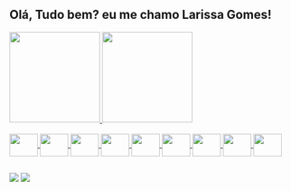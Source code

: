 
## Olá, Tudo bem? eu me chamo Larissa Gomes!

<div>
 <a href="https://github.com/LarissaGomes333/github-readme-stats" />
 <img height="160em" src="https://github-readme-stats.vercel.app/api?username=LarissaGomes333&show_icons=true&theme=tokyonight&include_all_commits=true&count_private=true" />
  
 <img height="160em" src="https://github-readme-stats.vercel.app/api/top-langs/?username=LarissaGomes333&layout=compact&langs_count=16&theme=tokyonight" />
</div>

<br />

<div>
	 <img align="center" height="40" width="50" src="https://cdn.jsdelivr.net/gh/devicons/devicon/icons/html5/html5-original.svg" />
	 <img align="center" height="40" width="50" src="https://cdn.jsdelivr.net/gh/devicons/devicon/icons/css3/css3-original.svg" />
	 <img align="center" height="40" width="50" src="https://cdn.jsdelivr.net/gh/devicons/devicon/icons/javascript/javascript-original.svg" />
	 <img align="center" height="40" width="50" src="https://cdn.jsdelivr.net/gh/devicons/devicon/icons/nodejs/nodejs-plain.svg" />
   	 <img align="center" height="40" width="50" src="https://cdn.jsdelivr.net/gh/devicons/devicon/icons/python/python-original.svg" />
	 <img align="center" height="40" width="50" src="https://cdn.jsdelivr.net/gh/devicons/devicon/icons/react/react-original.svg" />
	 <img align="center" height="40" width="50" src="https://cdn.jsdelivr.net/gh/devicons/devicon/icons/mysql/mysql-plain.svg" />
         <img align="center" height="40" width="50" src="https://cdn.jsdelivr.net/gh/devicons/devicon/icons/materialui/materialui-original.svg" />
	 <img align="center" height="40" width="50" src="https://cdn.jsdelivr.net/gh/devicons/devicon/icons/bootstrap/bootstrap-original.svg" />
          
          
</div>

##

<div>
	<a href="https://www.linkedin.com/in/larissa-gomes-70057a210/"><img src="https://img.shields.io/badge/LinkedIn-0077B5?style=for-the-badge&logo=linkedin&logoColor=white" /></a>
	<a href="mailto:larissabeatriz333.lb@gmail.com"><img src="https://img.shields.io/badge/Gmail-D14836?style=for-the-badge&logo=gmail&logoColor=white" /></a>
</div>


